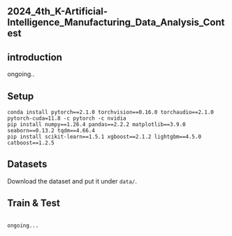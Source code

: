 ## 2024_4th_K-Artificial-Intelligence_Manufacturing_Data_Analysis_Contest

## introduction
ongoing..

## Setup
```shell
conda install pytorch==2.1.0 torchvision==0.16.0 torchaudio==2.1.0 pytorch-cuda=11.8 -c pytorch -c nvidia
pip install numpy==1.26.4 pandas==2.2.2 matplotlib==3.9.0 seaborn==0.13.2 tqdm==4.66.4
pip install scikit-learn==1.5.1 xgboost==2.1.2 lightgbm==4.5.0 catboost==1.2.5
```

## Datasets
Download the dataset and put it under `data/`. 


## Train & Test
```python

ongoing...

